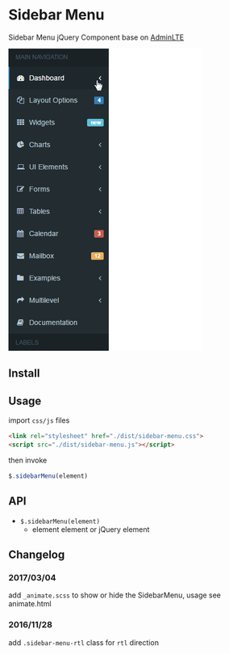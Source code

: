 # Sidebar Menu

Sidebar Menu jQuery Component base on [AdminLTE](https://github.com/almasaeed2010/AdminLTE)

<img src="screenshot.gif" width="384">

## Install

## Usage

import `css/js` files

```html
<link rel="stylesheet" href="./dist/sidebar-menu.css">
<script src="./dist/sidebar-menu.js"></script>
```

then invoke

```js
$.sidebarMenu(element)
```

## API

- `$.sidebarMenu(element)`
  - element element or jQuery element

## Changelog

### 2017/03/04

add `_animate.scss` to show or hide the SidebarMenu, usage see animate.html

### 2016/11/28

add `.sidebar-menu-rtl` class for `rtl` direction
